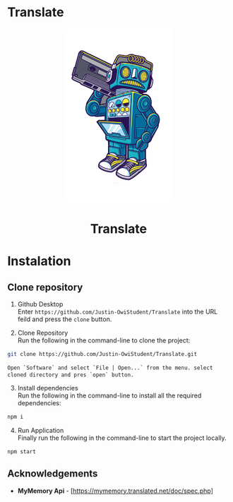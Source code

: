 # Translate

<div align="center">
    <img src="./public/robot.png" alt="" width="250" />
    <h1> Translate </h1>
</div>

# Instalation

## Clone repository


1. Github Desktop </br>
Enter `https://github.com/Justin-OwiStudent/Translate` into the URL feild and press the `clone` button.

2. Clone Repository </br>
Run the following in the command-line to clone the project:
```sh 
git clone https://github.com/Justin-OwiStudent/Translate.git
```

    Open `Software` and select `File | Open...` from the menu. select cloned directory and pres `open` button.

3. Install dependencies </br>
Run the following in the command-line to install all the required dependencies:
```sh
npm i
```

4. Run Application </br>
Finally run the following in the command-line to start the project locally.
```sh
npm start
```

## Acknowledgements
- **MyMemory Api** - [https://mymemory.translated.net/doc/spec.php]


